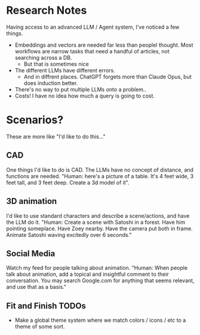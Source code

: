 # Research Notes #
Having access to an advanced LLM / Agent system, I've noticed a few things.

- Embeddings and vectors are needed far less than peopleI thought.  Most workflows are narrow tasks that need a handful of articles, not searching across a DB.
    - But that is sometimes nice
- The different LLMs have different errors.
    - And in diffrent places.  ChatGPT forgets more than Claude Opus, but does induction better.
- There's no way to put multiple LLMs onto a problem..
- Costs!  I have no idea how much a query is going to cost.

# Scenarios? #
These are more like "I'd like to do this..."

## CAD ##
One things I'd like to do is CAD.  The LLMs have no concept of distance, and functions are needed.
"Human: here's a picture of a table.  It's 4 feet wide, 3 feet tall, and 3 feet deep.  Create a 3d model of it".

## 3D animation ##
I'd like to use standard characters and describe a scene/actions, and have the LLM do it.
"Human: Create a scene with Satoshi in a forest.  Have him pointing someplace.  Have Zoey nearby.  Have the camera put both in frame.  Animate Satoshi waving excitedly over 6 seconds."

## Social Media ##
Watch my feed for people talking about animation.
"Human: When people talk about animation, add a topical and insightful comment to their conversation.  You may search Google.com for anything that seems relevant, and use that as a basis."


## Fit and Finish TODOs ##
- Make a global theme system where we match colors / icons / etc to a theme of some sort.
